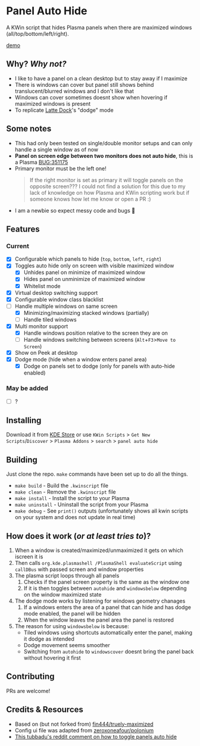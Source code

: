 # Panel Auto Hide

A KWin script that hides Plasma panels when there are maximized windows (all/top/bottom/left/right).

[demo](https://github.com/luisbocanegra/kwin-panel-auto-hide/assets/15076387/63ca62d2-0325-4e42-99f2-9cc87b125d7d)

## Why? *Why not?*

* I like to have a panel on a clean desktop but to stay away if I maximize
* There is windows can cover but panel still shows behind translucent/blurred windows and I don't like that
* Windows can cover sometimes doesnt show when hovering if maximized windows is present
* To replicate [Latte Dock](https://github.com/KDE/latte-dock)'s "dodge" mode

## Some notes

* This had only been tested on single/double monitor setups and can only handle a single window as of now
* **Panel on screen edge between two monitors does not auto hide**, this is a Plasma [BUG:351175](https://bugs.kde.org/show_bug.cgi?id=351175)
* Primary monitor must be the left one!
  > If the right monitor is set as primary it will toggle panels on the opposite screen??? I could not find a solution for this due to my lack of knowledge on how Plasma and KWin scripting work but if someone knows how let me know or open a PR :)
* I am a newbie so expect messy code and bugs :lady_beetle:

## Features

### Current

* [x] Configurable which panels to hide (`top`, `bottom`, `left`, `right`)
* [x] Toggles auto hide only on screen with visible maximized window
  * [x] Unhides panel on minimize of maximized window
  * [x] Hides panel on unminimize of maximized window
  * [x] Whitelist mode
* [x] Virtual desktop switching support
* [x] Configurable window class blacklist
* [ ] Handle multiple windows on same screen
  * [x] Minimizing/maximizing stacked windows (partially)
  * [ ] Handle tiled windows
* [x] Multi monitor support
  * [x] Handle windows position relative to the screen they are on
  * [ ] Handle windows switching between screens (`Alt`+`F3`>`Move to Screen`)
* [x] Show on Peek at desktop
* [x] Dodge mode (hide when a window enters panel area)
  * [x] Dodge on panels set to dodge (only for panels with auto-hide enabled)

### May be added

* [ ] ?

## Installing

Download it from [KDE Store](https://store.kde.org/p/2063197) or use `KWin Scripts` > `Get New Scripts`/`Discover` > `Plasma Addons` > `search` > `panel auto hide`

## Building

Just clone the repo. `make` commands have been set up to do all the things.

* `make build` - Build the `.kwinscript` file
* `make clean` - Remove the `.kwinscript` file
* `make install` - Install the script to your Plasma
* `make uninstall` - Uninstall the script from your Plasma
* `make debug` - See `print()` outputs (unfortunately shows all kwin scripts on your system and does not update in real time)

## How does it work (*or at least tries to*)?

1. When a window is created/maximized/unmaximized it gets on which iscreen it is
2. Then calls `org.kde.plasmashell /PlasmaShell evaluateScript` using `callDBus` with passed screen and window properties
3. The plasma script loops through all panels
   1. Checks if the panel screen property is the same as the window one
   2. If it is then toggles between `autohide` and `windowsbelow` depending on the window maximized state
4. The dodge mode works by listening for windows geometry chanages
   1. If a windows enters the area of a panel that can hide and has dodge mode enabled, the panel will be hidden
   2. When the window leaves the panel area the panel is restored
5. The reason for using `windowsbelow` is because:
   * Tiled windows using shortcuts automatically enter the panel, making it dodge as intended
   * Dodge movement seems smoother
   * Switching from `autohide` to `windowscover` doesnt bring the panel back without hovering it first

## Contributing

PRs are welcome!

## Credits & Resources

* Based on (but not forked from) [fin444/truely-maximized](https://github.com/fin444/truely-maximized)
* Config ui file was adapted from [zeroxoneafour/polonium](https://github.com/zeroxoneafour/polonium)
* [This tubbadu's reddit comment on how to toggle panels auto hide](https://www.reddit.com/r/kde/comments/zmd2zq/comment/j0q4rks/?utm_source=share&utm_medium=web2x&context=3)
